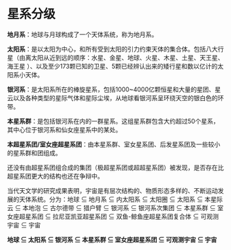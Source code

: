 # 星系分级


**地月系**：地球与月球构成了一个天体系统，称为地月系。

**太阳系**：是以太阳为中心，和所有受到太阳的引力约束天体的集合体。包括八大行星（由离太阳从近到远的顺序：水星、金星、地球、火星、木星、土星、天王星、海王星 ）、以及至少173颗已知的卫星、5颗已经辨认出来的矮行星和数以亿计的太阳系小天体。

**银河系**：是太阳系所在的棒旋星系，包括1000~4000亿颗恒星和大量的星团、星云以及各种类型的星际气体和星际尘埃，从地球看银河系呈环绕天空的银白色的环带。

**本星系群**：是包括银河系在内的一群星系。这组星系群包含大约超过50个星系，其中心位于银河系和仙女座星系中的某处。

**本超星系团/室女座超星系团**：由本星系群、室女星系团、后发星系团及一些较小的星系群和团组成。

还没有由超星系团组合成的集团（极超星系团或超超星系团）被发现，是否存在比超星系团更大的结构也还在争辩中。

当代天文学的研究成果表明，宇宙是有层次结构的、物质形态多样的、不断运动发展的天体系统。分为：地球 ⊆ 地月系 ⊆ 内太阳系 ⊆ 太阳圈 ⊆ 太阳系 ⊆ 本星际云 ⊆ 本地泡 ⊆ 古尔德带 ⊆ 猎户臂 ⊆ 银河系 ⊆ 银河系次集团 ⊆ 本星系群 ⊆ 室女座超星系团 ⊆ 拉尼亚凯亚超星系团 ⊆ 双鱼-鲸鱼座超星系团复合体 ⊆ 可观测宇宙 ⊆ 宇宙

**地球 ⊆ 太阳系 ⊆ 银河系 ⊆ 本星系群 ⊆ 室女座超星系团 ⊆ 可观测宇宙 ⊆ 宇宙**
